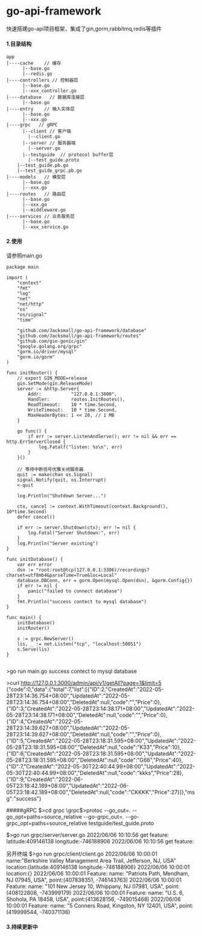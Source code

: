 # go-api-framework
快速搭建go-api项目框架，集成了gin,gorm,rabbitmq,redis等插件
#### 1.目录结构
```
app
|----cache    // 缓存
      |--base.go
      |--redis.go
|----controllers // 控制器层
      |--base.go
      |--xxx_controller.go
|----database   // 数据库连接层
      |--base.go
|----entry    // 输入实体层
      |--base.go
      |--xxx.go
|----grpc	// gRPC
      |--client	// 客户端
      	|--client.go
      |--server // 服务器端
      	|--server.go
      |--testguide  // protocol buffer层
      	|--test_guide.proto
	|--test_guide.pb.go
	|--test_guide_grpc.pb.go
|----models   // 模型层
      |--base.go
      |--xxx.go
|----routes   // 路由层
      |--base.go
      |--xxx.go
      |--middleware.go
|----services // 业务服务层
      |--base.go
      |--xxx_service.go
```
#### 2.使用
请参照main.go
```
package main

import (
	"context"
	"fmt"
	"log"
	"net"
	"net/http"
	"os"
	"os/signal"
	"time"

	"github.com/Jacksmall/go-api-framework/database"
	"github.com/Jacksmall/go-api-framework/routes"
	"github.com/gin-gonic/gin"
	"google.golang.org/grpc"
	"gorm.io/driver/mysql"
	"gorm.io/gorm"
)

func initRouter() {
	// export GIN_MODE=release
	gin.SetMode(gin.ReleaseMode)
	server := &http.Server{
		Addr:           "127.0.0.1:3000",
		Handler:        routes.InitRoutes(),
		ReadTimeout:    10 * time.Second,
		WriteTimeout:   10 * time.Second,
		MaxHeaderBytes: 1 << 20, // 1 MB
	}

	go func() {
		if err := server.ListenAndServe(); err != nil && err == http.ErrServerClosed {
			log.Fatalf("listen: %s\n", err)
		}
	}()

	// 等待中断信号优雅关闭服务器
	quit := make(chan os.Signal)
	signal.Notify(quit, os.Interrupt)
	<-quit

	log.Println("Shutdown Server...")

	ctx, cancel := context.WithTimeout(context.Background(), 10*time.Second)
	defer cancel()

	if err := server.Shutdown(ctx); err != nil {
		log.Fatal("Server Shutdown:", err)
	}
	log.Println("Server existing")
}

func initDatabase() {
	var err error
	dsn := "root:root@tcp(127.0.0.1:3306)/recordings?charset=utf8mb4&parseTime=True&loc=Local"
	database.DBConn, err = gorm.Open(mysql.Open(dsn), &gorm.Config{})
	if err != nil {
		panic("failed to connect database")
	}
	fmt.Println("success contect to mysql database")
}

func main() {
	initDatabase()
	initRouter()

	s := grpc.NewServer()
	lis, _ := net.Listen("tcp", "localhost:50051")
	s.Serve(lis)
}


```
\>go run main.go
success contect to mysql database

\>curl http://127.0.0.1:3000/admin/api/v1/getAll?page=1&limit=5
{"code":0,"data":{"total":7,"list":[{"ID":2,"CreatedAt":"2022-05-28T23:14:36.754+08:00","UpdatedAt":"2022-05-28T23:14:36.754+08:00","DeletedAt":null,"code":"","Price":0},{"ID":3,"CreatedAt":"2022-05-28T23:14:38.171+08:00","UpdatedAt":"2022-05-28T23:14:38.171+08:00","DeletedAt":null,"code":"","Price":0},{"ID":4,"CreatedAt":"2022-05-28T23:14:39.627+08:00","UpdatedAt":"2022-05-28T23:14:39.627+08:00","DeletedAt":null,"code":"","Price":0},{"ID":5,"CreatedAt":"2022-05-28T23:18:31.595+08:00","UpdatedAt":"2022-05-28T23:18:31.595+08:00","DeletedAt":null,"code":"K33","Price":10},{"ID":6,"CreatedAt":"2022-05-28T23:18:31.595+08:00","UpdatedAt":"2022-05-28T23:18:31.595+08:00","DeletedAt":null,"code":"G66","Price":40},{"ID":7,"CreatedAt":"2022-05-30T22:40:44.99+08:00","UpdatedAt":"2022-05-30T22:40:44.99+08:00","DeletedAt":null,"code":"kkks","Price":28},{"ID":9,"CreatedAt":"2022-06-05T23:18:42.189+08:00","UpdatedAt":"2022-06-05T23:18:42.189+08:00","DeletedAt":null,"code":"CKKKK","Price":27}]},"msg":"success"}

#####gRPC
\$>cd grpc
\grpc$>protoc --go_out=. --go_opt=paths=source_relative --go-grpc_out=. --go-grpc_opt=paths=source_relative testguide/test_guide.proto

\$>go run grpc/server/server.go
2022/06/06 10:10:56 get feature: latitude:409146138 longitude:-746188906
2022/06/06 10:10:56 get feature:

另开终端
\$>go run grpc/client/client.go
2022/06/06 10:00:01 name:"Berkshire Valley Management Area Trail, Jefferson, NJ, USA"  location:{latitude:409146138  longitude:-746188906}
2022/06/06 10:00:01 location:{}
2022/06/06 10:00:01 Feature: name: "Patriots Path, Mendham, NJ 07945, USA", point:(407838351, -746143763)
2022/06/06 10:00:01 Feature: name: "101 New Jersey 10, Whippany, NJ 07981, USA", point:(408122808, -743999179)
2022/06/06 10:00:01 Feature: name: "U.S. 6, Shohola, PA 18458, USA", point:(413628156, -749015468)
2022/06/06 10:00:01 Feature: name: "5 Conners Road, Kingston, NY 12401, USA", point:(419999544, -740371136)

#### 3.持续更新中
      
       
